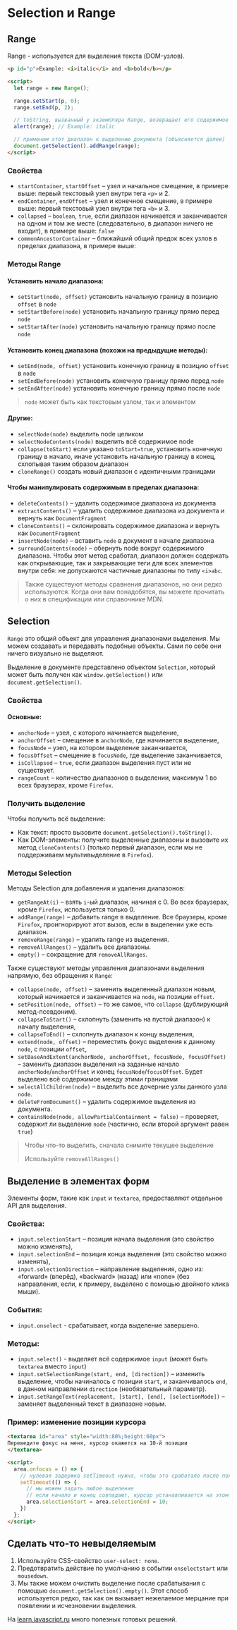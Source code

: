 # Selection и Range

## Range

Range - используется для выделения текста (DOM-узлов).

```html
<p id="p">Example: <i>italic</i> and <b>bold</b></p>

<script>
  let range = new Range();

  range.setStart(p, 0);
  range.setEnd(p, 2);

  // toString, вызванный у экземпляра Range, возвращает его содержимое в виде текста (без тегов)
  alert(range); // Example: italic

  // применим этот диапазон к выделению документа (объясняется далее)
  document.getSelection().addRange(range);
</script>
```

### Свойства

- `startContainer`, `startOffset` – узел и начальное смещение,
  в примере выше: первый текстовый узел внутри тега `<p>` и 2.
- `endContainer`, `endOffset` – узел и конечное смещение,
  в примере выше: первый текстовый узел внутри тега `<b>` и 3.
- `collapsed` – `boolean`, `true`, если диапазон начинается и заканчивается на одном и том же месте 
  (следовательно, в диапазон ничего не входит), в примере выше: `false`
- `commonAncestorContainer` – ближайший общий предок всех узлов в пределах диапазона,
  в примере выше: <p>

### Методы Range

#### Установить начало диапазона:

- `setStart(node, offset)` установить начальную границу в позицию `offset` в `node`
- `setStartBefore(node)` установить начальную границу прямо перед `node`
- `setStartAfter(node)` установить начальную границу прямо после `node`

#### Установить конец диапазона (похожи на предыдущие методы):

- `setEnd(node, offset)` установить конечную границу в позицию `offset` в `node`
- `setEndBefore(node)` установить конечную границу прямо перед `node`
- `setEndAfter(node)` установить конечную границу прямо после `node`

> `node` может быть как текстовым узлом, так и элементом

#### Другие:

- `selectNode(node)` выделить node целиком
- `selectNodeContents(node)` выделить всё содержимое node
- `collapse(toStart)` если указано `toStart=true`, установить конечную границу в начало, иначе установить начальную границу в конец, 
  схлопывая таким образом диапазон
- `cloneRange()` создать новый диапазон с идентичными границами

#### Чтобы манипулировать содержимым в пределах диапазона:

- `deleteContents()` – удалить содержимое диапазона из документа
- `extractContents()` – удалить содержимое диапазона из документа и вернуть как `DocumentFragment`
- `cloneContents()` – склонировать содержимое диапазона и вернуть как `DocumentFragment`
- `insertNode(node)` – вставить `node` в документ в начале диапазона
- `surroundContents(node)` – обернуть node вокруг содержимого диапазона. Чтобы этот метод сработал, диапазон должен 
  содержать как открывающие, так и закрывающие теги для всех элементов внутри себя: не допускаются частичные диапазоны по типу `<i>abc`.

> Также существуют методы сравнения диапазонов, но они редко используются. Когда они вам 
  понадобятся, вы можете прочитать о них в спецификации или справочнике MDN.

## Selection

`Range` это общий объект для управления диапазонами выделения. 
Мы можем создавать и передавать подобные объекты. 
Сами по себе они ничего визуально не выделяют.

Выделение в документе представлено объектом `Selection`, 
который может быть получен как `window.getSelection()` или `document.getSelection()`.

### Свойства

#### Основные:
- `anchorNode` – узел, с которого начинается выделение,
- `anchorOffset` – смещение в `anchorNode`, где начинается выделение,
- `focusNode` – узел, на котором выделение заканчивается,
- `focusOffset` – смещение в `focusNode`, где выделение заканчивается,
- `isCollapsed` – `true`, если диапазон выделения пуст или не существует.
- `rangeCount` – количество диапазонов в выделении, максимум 1 во всех браузерах, кроме `Firefox`.

### Получить выделение

Чтобы получить всё выделение:

- Как текст: просто вызовите `document.getSelection().toString()`.
- Как DOM-элементы: получите выделенные диапазоны и вызовите их метод `cloneContents()` 
(только первый диапазон, если мы не поддерживаем мультивыделение в `Firefox`).

### Методы Selection

Методы Selection для добавления и удаления диапазонов:

- `getRangeAt(i)` – взять `i`-ый диапазон, начиная с 0. Во всех браузерах, кроме `Firefox`, используется только 0.
- `addRange(range)` – добавить range в выделение. Все браузеры, кроме `Firefox`, проигнорируют этот вызов, если в выделении уже есть диапазон.
- `removeRange(range)` – удалить range из выделения.
- `removeAllRanges()` – удалить все диапазоны.
- `empty()` – сокращение для `removeAllRanges`.

Также существуют методы управления диапазонами выделения напрямую, без обращения к `Range`:

- `collapse(node, offset)` – заменить выделенный диапазон новым, который начинается и заканчивается на `node`, на позиции `offset`.
- `setPosition(node, offset)` – то же самое, что `collapse` (дублирующий метод-псевдоним).
- `collapseToStart()` – схлопнуть (заменить на пустой диапазон) к началу выделения,
- `collapseToEnd()` – схлопнуть диапазон к концу выделения,
- `extend(node, offset)` – переместить фокус выделения к данному `node`, с позиции `offset`,
- `setBaseAndExtent(anchorNode, anchorOffset, focusNode, focusOffset)` – заменить диапазон выделения на заданные начало `anchorNode`/`anchorOffset` и конец `focusNode`/`focusOffset`. 
  Будет выделено всё содержимое между этими границами
- `selectAllChildren(node)` – выделить все дочерние узлы данного узла `node`.
- `deleteFromDocument()` – удалить содержимое выделения из документа.
- `containsNode(node, allowPartialContainment = false)` – проверяет, содержит ли выделение `node` (частично, если второй аргумент равен `true`)

> Чтобы что-то выделить, сначала снимите текущее выделение
> 
> Используйте `removeAllRanges()`

## Выделение в элементах форм

Элементы форм, такие как `input` и `textarea`, предоставляют отдельное API для выделения. 

### Свойства:

- `input.selectionStart` – позиция начала выделения (это свойство можно изменять),
- `input.selectionEnd` – позиция конца выделения (это свойство можно изменять),
- `input.selectionDirection` – направление выделения, одно из: «forward» (вперёд), «backward» (назад) или «none» 
(без направления, если, к примеру, выделено с помощью двойного клика мыши).

### События:

- `input.onselect` - срабатывает, когда выделение завершено.

### Методы:

- `input.select()` - выделяет всё содержимое `input` (может быть `textarea` вместо `input`)
- `input.setSelectionRange(start, end, [direction])` – изменить выделение, чтобы начиналось 
  с позиции `start`, и заканчивалось `end`, в данном направлении `direction` (необязательный параметр).
- `input.setRangeText(replacement, [start], [end], [selectionMode])` – заменяет выделенный текст в диапазоне новым.

### Пример: изменение позиции курсора

```html
<textarea id="area" style="width:80%;height:60px">
Переведите фокус на меня, курсор окажется на 10-й позиции
</textarea>

<script>
  area.onfocus = () => {
    // нулевая задержка setTimeout нужна, чтобы это сработало после получения фокуса элементом формы
    setTimeout(() => {
      // мы можем задать любое выделение
      // если начало и конец совпадают, курсор устанавливается на этом месте
      area.selectionStart = area.selectionEnd = 10;
    })
  };
</script>
```

## Сделать что-то невыделяемым

1. Используйте CSS-свойство `user-select: none`.
2. Предотвратить действие по умолчанию в событии `onselectstart` или `mousedown`.
3. Мы также можем очистить выделение после срабатывания с помощью `document.getSelection().empty()`. 
   Этот способ используется редко, так как он вызывает нежелаемое мерцание при появлении и исчезновении выделения.

На [learn.javascript.ru](https://learn.javascript.ru/selection-range#metody-selection) много полезных готовых решений.